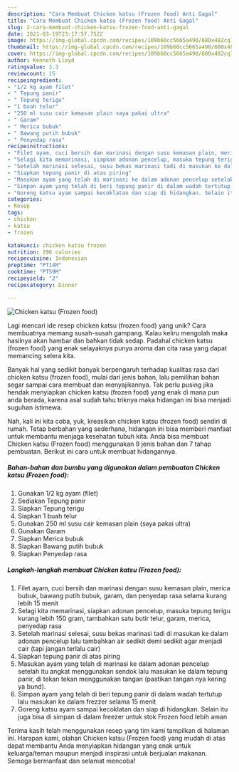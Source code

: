 ```yaml
---
description: "Cara Membuat Chicken katsu (Frozen food) Anti Gagal"
title: "Cara Membuat Chicken katsu (Frozen food) Anti Gagal"
slug: 2-cara-membuat-chicken-katsu-frozen-food-anti-gagal
date: 2021-03-19T23:17:57.752Z
image: https://img-global.cpcdn.com/recipes/109b60cc5665a490/680x482cq70/chicken-katsu-frozen-food-foto-resep-utama.jpg
thumbnail: https://img-global.cpcdn.com/recipes/109b60cc5665a490/680x482cq70/chicken-katsu-frozen-food-foto-resep-utama.jpg
cover: https://img-global.cpcdn.com/recipes/109b60cc5665a490/680x482cq70/chicken-katsu-frozen-food-foto-resep-utama.jpg
author: Kenneth Lloyd
ratingvalue: 3.3
reviewcount: 15
recipeingredient:
- "1/2 kg ayam filet"
- " Tepung panir"
- " Tepung terigu"
- "1 buah telur"
- "250 ml susu cair kemasan plain saya pakai ultra"
- " Garam"
- " Merica bubuk"
- " Bawang putih bubuk"
- " Penyedap rasa"
recipeinstructions:
- "Filet ayam, cuci bersih dan marinasi dengan susu kemasan plain, merica bubuk, bawang putih bubuk, garam, dan penyedap rasa selama kurang lebih 15 menit"
- "Selagi kita memarinasi, siapkan adonan pencelup, masuka tepung terigu kurang lebih 150 gram, tambahkan satu butir telur, garam, merica, penyedap rasa"
- "Setelah marinasi selesai, susu bekas marinasi tadi di masukan ke dalam adonan pencelup lalu tambahkan air sedikit demi sedikit agar menjadi cair (tapi jangan terlalu cair)"
- "Siapkan tepung panir di atas piring"
- "Masukan ayam yang telah di marinasi ke dalam adonan pencelup setelah itu angkat menggunakan sendok lalu masukan ke dalam tepung panir, di tekan tekan menggunakan tangan (pastikan tangan nya kering ya bund)."
- "Simpan ayam yang telah di beri tepung panir di dalam wadah tertutup lalu masukan ke dalam frezzer selama 15 menit"
- "Goreng katsu ayam sampai kecoklatan dan siap di hidangkan. Selain itu juga bisa di simpan di dalam freezer untuk stok Frozen food lebih aman"
categories:
- Resep
tags:
- chicken
- katsu
- frozen

katakunci: chicken katsu frozen 
nutrition: 296 calories
recipecuisine: Indonesian
preptime: "PT14M"
cooktime: "PT59M"
recipeyield: "2"
recipecategory: Dinner

---
```



![Chicken katsu (Frozen food)](https://img-global.cpcdn.com/recipes/109b60cc5665a490/680x482cq70/chicken-katsu-frozen-food-foto-resep-utama.jpg)

Lagi mencari ide resep chicken katsu (frozen food) yang unik? Cara membuatnya memang susah-susah gampang. Kalau keliru mengolah maka hasilnya akan hambar dan bahkan tidak sedap. Padahal chicken katsu (frozen food) yang enak selayaknya punya aroma dan cita rasa yang dapat memancing selera kita.



Banyak hal yang sedikit banyak berpengaruh terhadap kualitas rasa dari chicken katsu (frozen food), mulai dari jenis bahan, lalu pemilihan bahan segar sampai cara membuat dan menyajikannya. Tak perlu pusing jika hendak menyiapkan chicken katsu (frozen food) yang enak di mana pun anda berada, karena asal sudah tahu triknya maka hidangan ini bisa menjadi suguhan istimewa.


Nah, kali ini kita coba, yuk, kreasikan chicken katsu (frozen food) sendiri di rumah. Tetap berbahan yang sederhana, hidangan ini bisa memberi manfaat untuk membantu menjaga kesehatan tubuh kita. Anda bisa membuat Chicken katsu (Frozen food) menggunakan 9 jenis bahan dan 7 tahap pembuatan. Berikut ini cara untuk membuat hidangannya.

<!--inarticleads1-->

##### Bahan-bahan dan bumbu yang digunakan dalam pembuatan Chicken katsu (Frozen food):

1. Gunakan 1/2 kg ayam (filet)
1. Sediakan  Tepung panir
1. Siapkan  Tepung terigu
1. Siapkan 1 buah telur
1. Gunakan 250 ml susu cair kemasan plain (saya pakai ultra)
1. Gunakan  Garam
1. Siapkan  Merica bubuk
1. Siapkan  Bawang putih bubuk
1. Siapkan  Penyedap rasa




<!--inarticleads2-->

##### Langkah-langkah membuat Chicken katsu (Frozen food):

1. Filet ayam, cuci bersih dan marinasi dengan susu kemasan plain, merica bubuk, bawang putih bubuk, garam, dan penyedap rasa selama kurang lebih 15 menit
1. Selagi kita memarinasi, siapkan adonan pencelup, masuka tepung terigu kurang lebih 150 gram, tambahkan satu butir telur, garam, merica, penyedap rasa
1. Setelah marinasi selesai, susu bekas marinasi tadi di masukan ke dalam adonan pencelup lalu tambahkan air sedikit demi sedikit agar menjadi cair (tapi jangan terlalu cair)
1. Siapkan tepung panir di atas piring
1. Masukan ayam yang telah di marinasi ke dalam adonan pencelup setelah itu angkat menggunakan sendok lalu masukan ke dalam tepung panir, di tekan tekan menggunakan tangan (pastikan tangan nya kering ya bund).
1. Simpan ayam yang telah di beri tepung panir di dalam wadah tertutup lalu masukan ke dalam frezzer selama 15 menit
1. Goreng katsu ayam sampai kecoklatan dan siap di hidangkan. Selain itu juga bisa di simpan di dalam freezer untuk stok Frozen food lebih aman




Terima kasih telah menggunakan resep yang tim kami tampilkan di halaman ini. Harapan kami, olahan Chicken katsu (Frozen food) yang mudah di atas dapat membantu Anda menyiapkan hidangan yang enak untuk keluarga/teman maupun menjadi inspirasi untuk berjualan makanan. Semoga bermanfaat dan selamat mencoba!
